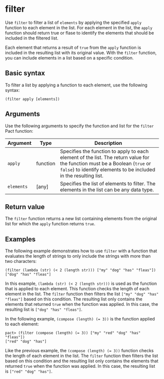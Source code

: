 # filter

Use `filter` to filter a list of `elements` by applying the specified `apply` function to each element in the list.
For each element in the list, the `apply` function should return true or flase to identify the elements that should be included in the filtered list.

Each element that returns a result of `true` from the `apply` function is included in the resulting list with its original value. 
With the `filter` function, you can include elements in a list based on a specific condition.

## Basic syntax

To filter a list by applying a function to each element, use the following syntax:

```pact
(filter apply [elements])
```

## Arguments

Use the following arguments to specify the function and list for the `filter` Pact function:

| Argument | Type       | Description                                 |
|----------|------------|---------------------------------------------|
| `apply`    | function | Specifies the function to apply to each element of the list. The return value for the function must be a Boolean (`true` or `false`) to identify elements to be included in the resulting list. |
| `elements` | [any] | Specifies the list of elements to filter. The elements in the list can be any data type. |

## Return value

The `filter` function returns a new list containing elements from the original list for which the `apply` function returns `true`.

## Examples

The following example demonstrates how to use `filter` with a function that evaluates the length of strings to only include the strings with more than two characters:

```pact
(filter (lambda (str) (< 2 (length str))) ["my" "dog" "has" "fleas"])
["dog" "has" "fleas"]
```

In this example, `(lambda (str) (< 2 (length str)))` is used as the function that is applied to each element. 
This function checks the length of each element in the list. 
The `filter` function then filters the list `["my" "dog" "has" "fleas"]` based on this condition. 
The resulting list only contains the elements that returned `true` when the function was applied. In this case, the resulting list is `["dog" "has" "fleas"]`.

In the following example, `(compose (length) (= 3))` is the function applied to each element:

```pact
pact> (filter (compose (length) (= 3)) ["my" "red" "dog" "has" "fleas"])
["red" "dog" "has"]
```

Like the previous example, the `(compose (length) (= 3))` function checks the length of each element in the list. 
The `filter` function then filters the list based on this condition and the resulting list only contains the elements that returned `true` when the function was applied. 
In this case, the resulting list is `["red" "dog" "has"]`.

